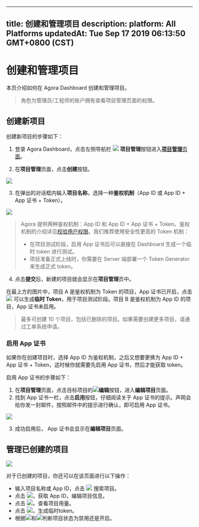 
---
title: 创建和管理项目
description: 
platform: All Platforms
updatedAt: Tue Sep 17 2019 06:13:50 GMT+0800 (CST)
---
# 创建和管理项目
本页介绍如何在 Agora Dashboard 创建和管理项目。

> 角色为管理员/工程师的账户拥有查看项目管理页面的权限。

## 创建新项目

创建新项目的步骤如下：

1. 登录 Agora Dashboard，点击左侧导航栏 ![](https://web-cdn.agora.io/docs-files/1551254998344) **项目管理**按钮进入[**项目管理**页面](https://dashboard.agora.io/projects)。

2. 在**项目管理**页面，点击**创建**按钮。

![](https://web-cdn.agora.io/docs-files/1558344557924)

3. 在弹出的对话框内输入**项目名称**，选择一种**鉴权机制**（App ID 或 App ID + App 证书 + Token）。

![](https://web-cdn.agora.io/docs-files/1563785012162)

> Agora 提供两种鉴权机制：App ID 和 App ID + App 证书 + Token。鉴权机制的介绍详见[校验用户权限](../../cn/Agora%20Platform/token.md)。我们推荐使用安全性更高的 Token 机制：
>
> - 在项目测试阶段，启用 App 证书后可以直接在 Dashboard 生成一个临时 token 进行测试。
> - 项目准备正式上线时，你需要在 Server 端部署一个 Token Generator 来生成正式 token。

4. 点击**提交**后，新建的项目就会显示在**项目管理**页中。

在最上方的图片中，项目 A 是鉴权机制为 Token 的项目，App 证书已开启，点击 ![](https://web-cdn.agora.io/docs-files/1558344584474) 可以生成**临时 Token**，用于项目测试阶段。项目 B 是鉴权机制为 App ID 的项目，App 证书未启用。

> 最多可创建 10 个项目，包括已删除的项目。如果需要创建更多项目，请通过工单系统申请。

### 启用 App 证书

如果你在创建项目时，选择 App ID 为鉴权机制，之后又想要更换为 App ID + App 证书 + Token，这时候你就需要先启用 App 证书，然后才能获取 token。

启用 App 证书的步骤如下：

1. 在**项目管理**页面，点击目标项目的![](https://web-cdn.agora.io/docs-files/1551255135678)**编辑**按钮，进入**编辑项目**页面。
2. 找到 App 证书一栏，点击**启用**按钮，仔细阅读关于 App 证书的提示。声网会给你发一封邮件，按照邮件中的提示进行确认，即可启用 App 证书。

![](https://web-cdn.agora.io/docs-files/1563785138740)

3. 成功启用后， App 证书会显示在**编辑项目**页面。

## 管理已创建的项目

![](https://web-cdn.agora.io/docs-files/1563785157670)

对于已创建的项目，你还可以在该页面进行以下操作：

- 输入项目名称或 App ID，点击 ![](https://web-cdn.agora.io/docs-files/1551255111208) 搜索项目。
- 点击 ![](https://web-cdn.agora.io/docs-files/1564049108155)，获取 App ID，编辑项目信息。
- 点击 ![](https://web-cdn.agora.io/docs-files/1564048876293)，查看项目用量。
- 点击 ![](https://web-cdn.agora.io/docs-files/1564048991389)，生成临时token。
- 根据![](https://web-cdn.agora.io/docs-files/1551255188685)和![](https://web-cdn.agora.io/docs-files/1551258332165)判断项目状态为禁用还是开启。
